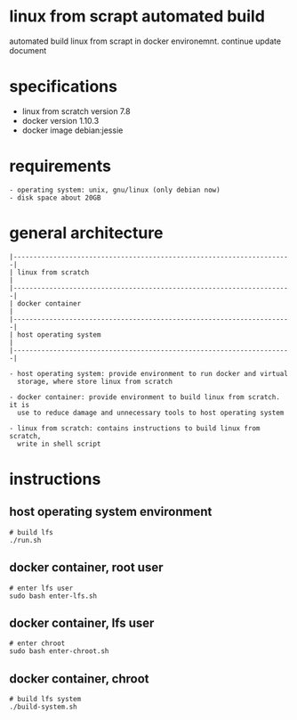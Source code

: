 # linux from scrapt automated build
automated build linux from scrapt in docker environemnt. continue update
document

# specifications

   - linux from scratch version 7.8
   - docker version 1.10.3
   - docker image debian:jessie

# requirements

    - operating system: unix, gnu/linux (only debian now)
    - disk space about 20GB

# general architecture

    |----------------------------------------------------------------------|
    | linux from scratch                                                   |
    |----------------------------------------------------------------------|
    | docker container                                                     |
    |----------------------------------------------------------------------|
    | host operating system                                                |
    |----------------------------------------------------------------------|

    - host operating system: provide environment to run docker and virtual
      storage, where store linux from scratch

    - docker container: provide environment to build linux from scratch. it is
      use to reduce damage and unnecessary tools to host operating system

    - linux from scratch: contains instructions to build linux from scratch,
      write in shell script

# instructions

## host operating system environment
```shell
# build lfs
./run.sh
```

## docker container, root user
```shell
# enter lfs user
sudo bash enter-lfs.sh
```

## docker container, lfs user
```shell
# enter chroot
sudo bash enter-chroot.sh
```

## docker container, chroot
```shell
# build lfs system
./build-system.sh
```
